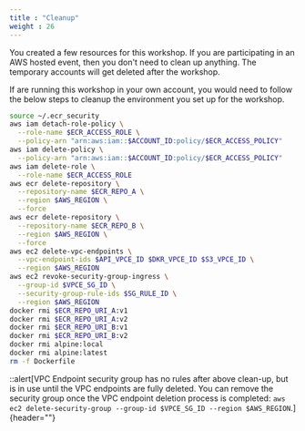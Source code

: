 ```yaml
---
title : "Cleanup"
weight : 26
---
```


You created a few resources for this workshop. If you are participating in an AWS hosted event, then you don't need to clean up anything. The temporary accounts will get deleted after the workshop.

If are running this workshop in your own account, you would need to follow the below steps to cleanup the environment you set up for the workshop.

```bash
source ~/.ecr_security
aws iam detach-role-policy \
  --role-name $ECR_ACCESS_ROLE \
  --policy-arn "arn:aws:iam::$ACCOUNT_ID:policy/$ECR_ACCESS_POLICY"
aws iam delete-policy \
  --policy-arn "arn:aws:iam::$ACCOUNT_ID:policy/$ECR_ACCESS_POLICY"
aws iam delete-role \
  --role-name $ECR_ACCESS_ROLE
aws ecr delete-repository \
  --repository-name $ECR_REPO_A \
  --region $AWS_REGION \
  --force
aws ecr delete-repository \
  --repository-name $ECR_REPO_B \
  --region $AWS_REGION \
  --force
aws ec2 delete-vpc-endpoints \
  --vpc-endpoint-ids $API_VPCE_ID $DKR_VPCE_ID $S3_VPCE_ID \
  --region $AWS_REGION
aws ec2 revoke-security-group-ingress \
  --group-id $VPCE_SG_ID \
  --security-group-rule-ids $SG_RULE_ID \
  --region $AWS_REGION
docker rmi $ECR_REPO_URI_A:v1
docker rmi $ECR_REPO_URI_A:v2
docker rmi $ECR_REPO_URI_B:v1
docker rmi $ECR_REPO_URI_B:v2
docker rmi alpine:local
docker rmi alpine:latest
rm -f Dockerfile
```

::alert[VPC Endpoint security group has no rules after above clean-up, but is in use until the VPC endpoints are fully deleted. You can remove the security group once the VPC endpoint deletion process is completed: `aws ec2 delete-security-group --group-id $VPCE_SG_ID --region $AWS_REGION`.]{header=""}
